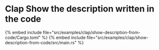 # Clap Show the description written in the code


{% embed include file="src/examples/clap/show-description-from-code/Cargo.toml" %}
{% embed include file="src/examples/clap/show-description-from-code/src/main.rs" %}
